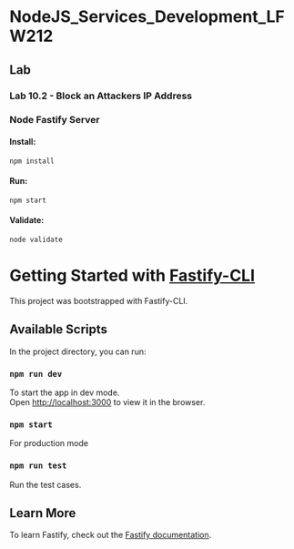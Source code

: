 # NodeJS_Services_Development_LFW212

## Lab

### Lab 10.2 - Block an Attackers IP Address

### Node Fastify Server

#### Install:
```
npm install
```

#### Run:
```
npm start
```

#### Validate:
```
node validate
```

# Getting Started with [Fastify-CLI](https://www.npmjs.com/package/fastify-cli)
This project was bootstrapped with Fastify-CLI.

## Available Scripts

In the project directory, you can run:

### `npm run dev`

To start the app in dev mode.\
Open [http://localhost:3000](http://localhost:3000) to view it in the browser.

### `npm start`

For production mode

### `npm run test`

Run the test cases.

## Learn More

To learn Fastify, check out the [Fastify documentation](https://www.fastify.io/docs/latest/).

